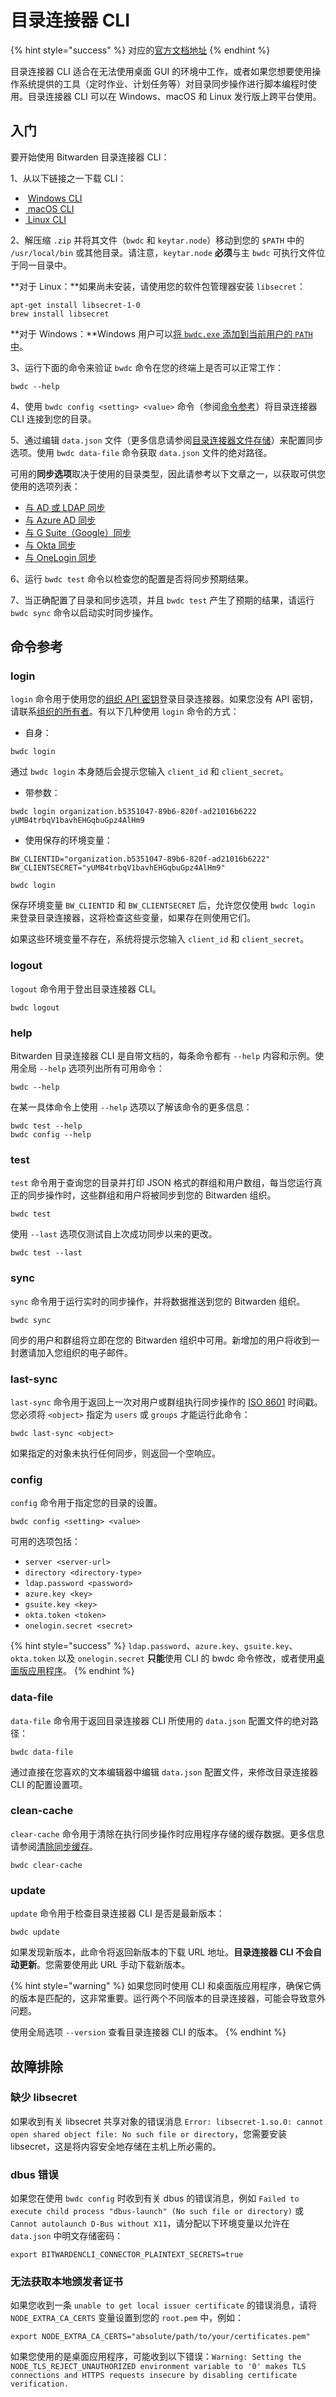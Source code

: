 # 目录连接器 CLI

{% hint style="success" %}
对应的[官方文档地址](https://bitwarden.com/help/article/directory-sync-cli/)
{% endhint %}

目录连接器 CLI 适合在无法使用桌面 GUI 的环境中工作，或者如果您想要使用操作系统提供的工具（定时作业、计划任务等）对目录同步操作进行脚本编程时使用。目录连接器 CLI 可以在 Windows、macOS 和 Linux 发行版上跨平台使用。

## 入门 <a href="#getting-started" id="getting-started"></a>

要开始使用 Bitwarden 目录连接器 CLI：

1、从以下链接之一下载 CLI：

* <img src="../../../.gitbook/assets/os-windows-24.png" alt="" data-size="line"> [Windows CLI](https://vault.bitwarden.com/download/?app=connector\&platform=windows\&variant=cli-zip)
* <img src="../../../.gitbook/assets/apple-24.png" alt="" data-size="line">[ macOS CLI](https://vault.bitwarden.com/download/?app=connector\&platform=macos\&variant=cli-zip)
* <img src="../../../.gitbook/assets/linux-24.png" alt="" data-size="line">[ Linux CLI](https://vault.bitwarden.com/download/?app=connector\&platform=linux\&variant=cli-zip)

2、解压缩 `.zip` 并将其文件（`bwdc` 和 `keytar.node`）移动到您的  `$PATH` 中的 `/usr/local/bin` 或其他目录。请注意，`keytar.node` **必须**与主 `bwdc` 可执行文件位于同一目录中。

**对于 Linux：**如果尚未安装，请使用您的软件包管理器安装 `libsecret`：

```shell
apt-get install libsecret-1-0
brew install libsecret
```

**对于 Windows：**Windows 用户可以[将 `bwdc.exe` 添加到当前用户的 `PATH` 中](https://www.howtogeek.com/118594/how-to-edit-your-system-path-for-easy-command-line-access/)。

3、运行下面的命令来验证 `bwdc` 命令在您的终端上是否可以正常工作：

```shell
bwdc --help
```

4、使用 `bwdc config <setting> <value>` 命令（参阅[命令参考](directory-connector-cli.md#ming-ling-can-kao)）将目录连接器 CLI 连接到您的目录。

5、通过编辑 `data.json` 文件（更多信息请参阅[目录连接器文件存储](directory-connector-file-storage.md)）来配置同步选项。使用 `bwdc data-file` 命令获取 `data.json` 文件的绝对路径。

可用的**同步选项**取决于使用的目录类型，因此请参考以下文章之一，以获取可供您使用的选项列表：

* [与 AD 或 LDAP 同步](sync-with-active-directory-or-ldap.md)
* [与 Azure AD 同步](sync-with-azure-ad.md)
* [与 G Suite（Google）同步](sync-with-google-workspace.md)
* [与 Okta 同步](sync-with-okta.md)
* [与 OneLogin 同步](sync-with-onelogin.md)

6、运行 `bwdc test` 命令以检查您的配置是否将同步预期结果。

7、当正确配置了目录和同步选项，并且 `bwdc test` 产生了预期的结果，请运行 `bwdc sync` 命令以启动实时同步操作。

## 命令参考

### login

`login` 命令用于使用您的[组织 API 密钥](../../bitwarden-public-api.md#authentication)登录目录连接器。如果您没有 API 密钥，请联系[组织的所有者](../user-types-and-access-control.md)。有以下几种使用 `login` 命令的方式：

* 自身：

```shell
bwdc login
```

通过 `bwdc login` 本身随后会提示您输入 `client_id` 和 `client_secret`。

* 带参数：

```shell
bwdc login organization.b5351047-89b6-820f-ad21016b6222 yUMB4trbqV1bavhEHGqbuGpz4AlHm9
```

* 使用保存的环境变量：

```systemd
BW_CLIENTID="organization.b5351047-89b6-820f-ad21016b6222"
BW_CLIENTSECRET="yUMB4trbqV1bavhEHGqbuGpz4AlHm9"

bwdc login
```

保存环境变量 `BW_CLIENTID` 和 `BW_CLIENTSECRET` 后，允许您仅使用 `bwdc login` 来登录目录连接器，这将检查这些变量，如果存在则使用它们。

如果这些环境变量不存在，系统将提示您输入 `client_id` 和 `client_secret`。

### logout

`logout` 命令用于登出目录连接器 CLI。

```shell
bwdc logout
```

### help <a href="#help" id="help"></a>

Bitwarden 目录连接器 CLI 是自带文档的，每条命令都有 `--help` 内容和示例。使用全局 `--help` 选项列出所有可用命令：

```shell
bwdc --help
```

在某一具体命令上使用 `--help` 选项以了解该命令的更多信息：

```shell
bwdc test --help
bwdc config --help
```

### test <a href="#test" id="test"></a>

`test` 命令用于查询您的目录并打印 JSON 格式的群组和用户数组，每当您运行真正的同步操作时，这些群组和用户将被同步到您的 Bitwarden 组织。

```shell
bwdc test
```

使用 `--last` 选项仅测试自上次成功同步以来的更改。

```shell
bwdc test --last
```

### sync <a href="#sync" id="sync"></a>

`sync` 命令用于运行实时的同步操作，并将数据推送到您的 Bitwarden 组织。

```shell
bwdc sync
```

同步的用户和群组将立即在您的 Bitwarden 组织中可用。新增加的用户将收到一封邀请加入您组织的电子邮件。

### last-sync <a href="#last-sync" id="last-sync"></a>

`last-sync` 命令用于返回上一次对用户或群组执行同步操作的 [ISO 8601](https://en.wikipedia.org/wiki/ISO\_8601) 时间戳。您必须将 `<object>` 指定为 `users` 或 `groups` 才能运行此命令：

```shell
bwdc last-sync <object>
```

如果指定的对象未执行任何同步，则返回一个空响应。

### config <a href="#config" id="config"></a>

`config` 命令用于指定您的目录的设置。

```shell
bwdc config <setting> <value>
```

可用的选项包括：

* `server <server-url>`
* `directory <directory-type>`
* `ldap.password <password>`
* `azure.key <key>`
* `gsuite.key <key>`
* `okta.token <token>`
* `onelogin.secret <secret>`

{% hint style="success" %}
`ldap.password`、`azure.key`、`gsuite.key`、`okta.token` 以及 `onelogin.secret` **只能**使用 CLI 的 bwdc 命令修改，或者使用[桌面版应用程序](directory-connector-desktop-app.md)。
{% endhint %}

### data-file <a href="#data-file" id="data-file"></a>

`data-file` 命令用于返回目录连接器 CLI 所使用的 `data.json` 配置文件的绝对路径：

```shell
bwdc data-file
```

通过直接在您喜欢的文本编辑器中编辑 `data.json` 配置文件，来修改目录连接器 CLI 的配置设置项。

### clean-cache <a href="#clear-cache" id="clear-cache"></a>

`clear-cache` 命令用于清除在执行同步操作时应用程序存储的缓存数据。更多信息请参阅[清除同步缓存](clear-sync-cache.md)。

```shell
bwdc clear-cache
```

### update <a href="#update" id="update"></a>

`update` 命令用于检查目录连接器 CLI 是否是最新版本：

```shell
bwdc update
```

如果发现新版本，此命令将返回新版本的下载 URL 地址。**目录连接器 CLI 不会自动更新**。您需要使用此 URL 手动下载新版本。

{% hint style="warning" %}
如果您同时使用 CLI 和桌面版应用程序，确保它俩的版本是匹配的，这非常重要。运行两个不同版本的目录连接器，可能会导致意外问题。

使用全局选项 `--version` 查看目录连接器 CLI 的版本。
{% endhint %}

## 故障排除 <a href="#troubleshooting" id="troubleshooting"></a>

### 缺少 libsecret <a href="#libsecret-missing" id="libsecret-missing"></a>

如果收到有关 libsecret 共享对象的错误消息 `Error: libsecret-1.so.0: cannot open shared object file: No such file or directory`，您需要安装 libsecret，这是将内容安全地存储在主机上所必需的。

### dbus 错误 <a href="#dbus-errors" id="dbus-errors"></a>

如果您在使用 `bwdc config` 时收到有关 dbus 的错误消息，例如 `Failed to execute child process "dbus-launch" (No such file or directory)` 或 `Cannot autolaunch D-Bus without X11`，请分配以下环境变量以允许在 `data.json` 中明文存储密码：

```systemd
export BITWARDENCLI_CONNECTOR_PLAINTEXT_SECRETS=true
```

### 无法获取本地颁发者证书 <a href="#unable-to-get-local-issuer-certificate" id="unable-to-get-local-issuer-certificate"></a>

如果您收到一条 `unable to get local issuer certificate` 的错误消息，请将 `NODE_EXTRA_CA_CERTS` 变量设置到您的 `root.pem` 中，例如：

```systemd
export NODE_EXTRA_CA_CERTS="absolute/path/to/your/certificates.pem"
```

如果您使用的是桌面应用程序，可能收到以下错误：`Warning: Setting the NODE_TLS_REJECT_UNAUTHORIZED environment variable to '0' makes TLS connections and HTTPS requests insecure by disabling certificate verification.`
